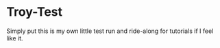 # Troy-Test
Simply put this is my own little test run and ride-along for tutorials if I feel like it.

